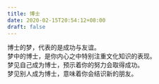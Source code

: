 ```yaml
---
title: 博士
date: 2020-02-15T20:54:12+08:00
draft: false
---
```


博士的梦，代表的是成功与友谊。<br>
梦中的博士，是你内心之中特别注重文化知识的表现。<br>
梦见自己成为博士，预示着你的努力会取得成功。<br>
梦见别人成为博士，意味着你会结识新的朋友。<br>
